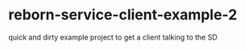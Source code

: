 # reborn-service-client-example-2
quick and dirty example project to get a client talking to the SD
